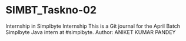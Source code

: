 # SIMBT_Taskno-02

Internship in Simplbyte Internship This is a Git journal for the April Batch Simplbyte Java intern at #simplbyte. Author: ANIKET KUMAR PANDEY
